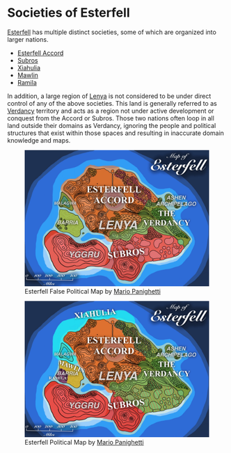 # Societies of Esterfell

[Esterfell](../ch-4-esterfell-gazetteer/esterfell.md) has multiple distinct societies, some of which are organized into larger nations.

- [Esterfell Accord](esterfell-accord/esterfell-accord.md)
- [Subros](subros.md)
- [Xiahulia](xiahulia.md)
- [Mawlin](mawlin.md)
- [Ramila](ramila.md)

In addition, a large region of [Lenya](../ch-4-esterfell-gazetteer/lenya/lenya.md) is not considered to be under direct control of any of the above societies. This land is generally referred to as [Verdancy](verdancy/verdancy.md) territory and acts as a region not under active development or conquest from the Accord or Subros. Those two nations often loop in all land outside their domains as Verdancy, ignoring the people and political structures that exist within those spaces and resulting in inaccurate domain knowledge and maps.

<figure>
  <img src="map-esterfell-political-false-mario-panighetti.jpg" alt="Drawing of a map of Esterfell with colors identifying each major nation's region of control: Esterfell Accord (orange), Subros (red), and Verdancy (green). This map notably does not recognize Xiahulia, Mawlin, or Ramila territory occupancy or control, incorrectly labeling all such regions as Verdancy territory." />
  <figcaption>Esterfell False Political Map by <a href="https://mario.panighetti.net">Mario Panighetti</a></figcaption>
</figure>

<figure>
  <img src="map-esterfell-political-mario-panighetti.jpg" alt="Drawing of a map of Esterfell with colors identifying each major nation's region of control: Esterfell Accord (orange), Subros (red), Verdancy (green), Xiahulia (teal), Mawlin (yellow), and Ramila (purple). Some Verdancy territory is marked with stripes of Accord or Subros colors, indicating disputed territory." />
  <figcaption>Esterfell Political Map by <a href="https://mario.panighetti.net">Mario Panighetti</a></figcaption>
</figure>
